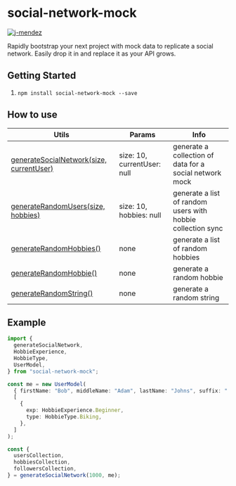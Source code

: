 # social-network-mock

[![j-mendez](https://circleci.com/gh/j-mendez/social-network-mock.svg?style=svg)](https://circleci.com/gh/j-mendez/social-network-mock)

Rapidly bootstrap your next project with mock data to replicate a social network. Easily drop it in and replace it as your API grows.

## Getting Started

1. `npm install social-network-mock --save`

## How to use

| Utils                                                                      | Params                      | Info                                                        |
| -------------------------------------------------------------------------- | --------------------------- | ----------------------------------------------------------- |
| [generateSocialNetwork(size, currentUser)](src/social-network-mock.ts#L83) | size: 10, currentUser: null | generate a collection of data for a social network mock     |
| [generateRandomUsers(size, hobbies)](src/social-network-mock.ts#L52)       | size: 10, hobbies: null     | generate a list of random users with hobbie collection sync |
| [generateRandomHobbies()](src/social-network-mock.ts#L33)                  | none                        | generate a list of random hobbies                           |
| [generateRandomHobbie()](src/social-network-mock.ts#L25)                   | none                        | generate a random hobbie                                    |
| [generateRandomString()](src/social-network-mock.ts#L17)                   | none                        | generate a random string                                    |

## Example

```typescript
import {
  generateSocialNetwork,
  HobbieExperience,
  HobbieType,
  UserModel,
} from "social-network-mock";

const me = new UserModel(
  { firstName: "Bob", middleName: "Adam", lastName: "Johns", suffix: ".SR" },
  [
    {
      exp: HobbieExperience.Beginner,
      type: HobbieType.Biking,
    },
  ]
);

const {
  usersCollection,
  hobbiesCollection,
  followersCollection,
} = generateSocialNetwork(1000, me);
```
